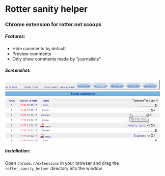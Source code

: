 # Rotter sanity helper
### Chrome extension for rotter.net scoops

##### Features:
  - Hide comments by default
  - Preview comments
  - Only show comments made by "journalists"

##### Screenshot:
![Screenshot](https://github.com/doihaveto/rotter-sanity-helper/raw/master/screenshot.png)

##### Installation:
Open `chrome://extensions` in your browser and drag the `rotter_sanity_helper` directory into the window.
